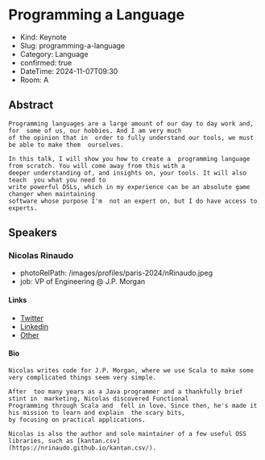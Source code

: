 # Programming a Language

- Kind: Keynote
- Slug: programming-a-language
- Category: Language
- confirmed: true
- DateTime: 2024-11-07T09:30
- Room: A

## Abstract

```
Programming languages are a large amount of our day to day work and, for  some of us, our hobbies. And I am very much 
of the opinion that in  order to fully understand our tools, we must be able to make them  ourselves.

In this talk, I will show you how to create a  programming language from scratch. You will come away from this with a
deeper understanding of, and insights on, your tools. It will also teach  you what you need to
write powerful DSLs, which in my experience can be an absolute game changer when maintaining
software whose purpose I'm  not an expert on, but I do have access to experts.
```

## Speakers

### Nicolas Rinaudo

- photoRelPath: /images/profiles/paris-2024/nRinaudo.jpeg
- job: VP of Engineering @ J.P. Morgan

#### Links

- [Twitter](https://x.com/NicolasRinaudo)
- [Linkedin](https://www.linkedin.com/in/nicolasrinaudo)
- [Other](https://nrinaudo.github.io/)

#### Bio

```
Nicolas writes code for J.P. Morgan, where we use Scala to make some very complicated things seem very simple.

After  too many years as a Java programmer and a thankfully brief stint in  marketing, Nicolas discovered Functional
Programming through Scala and  fell in love. Since then, he's made it his mission to learn and explain  the scary bits,
by focusing on practical applications.

Nicolas is also the author and sole maintainer of a few useful OSS libraries, such as [kantan.csv](https://nrinaudo.github.io/kantan.csv/).
```
